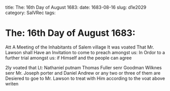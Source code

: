 title: The: 16th Day of August 1683:
date: 1683-08-16
slug: d1e2029
category: SalVRec
tags: 


<div markdown class="doc" id="d1e2029">


# The: 16th Day of August 1683:

Att A Meeting of the Inhabitants of Salem village It was voated That Mr. Lawson shall Have an Invitation to come to preach amongst us: In Ordor to a further trial amongst us: if Himself and the people can agree

2ly voated that Lt: Nathaniel putnam Thomas Fuller senr Goodman Wilknes senr Mr. Joseph porter and Daniel Andrew or any two or three of them are Desiered to goe to Mr. Lawson to treat with Him according to the voat above writen
</div>